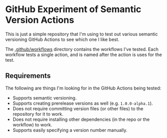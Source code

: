 # GitHub Experiment of Semantic Version Actions

This is just a simple repository that I'm using to test out various semantic versioning GitHub Actions to see which one I like best.

The [.github/workflows](.github/workflows/) directory contains the workflows I've tested.
Each workflow tests a single action, and is named after the action is uses for the test.

## Requirements

The following are things I'm looking for in the GitHub Actions being tested:

- Supports semantic versioning.
- Supports creating prerelease versions as well (e.g. `1.0.0-alpha.1`).
- Does not require committing version files (or other files) to the repository for it to work.
- Does not require installing other dependencies (in the repo or the workflow) to work.
- Supports easily specifying a version number manually.
